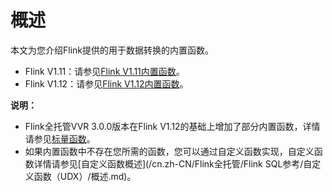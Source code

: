 # 概述

本文为您介绍Flink提供的用于数据转换的内置函数。

-   Flink V1.11：请参见[Flink V1.11内置函数](https://ci.apache.org/projects/flink/flink-docs-release-1.11/dev/table/functions/systemFunctions.html)。
-   Flink V1.12：请参见[Flink V1.12内置函数](https://ci.apache.org/projects/flink/flink-docs-release-1.12/dev/table/functions/systemFunctions.html)。

**说明：**

-   Flink全托管VVR 3.0.0版本在Flink V1.12的基础上增加了部分内置函数，详情请参见[标量函数]()。
-   如果内置函数中不存在您所需的函数，您可以通过自定义函数实现，自定义函数详情请参见[自定义函数概述](/cn.zh-CN/Flink全托管/Flink SQL参考/自定义函数（UDX）/概述.md)。

